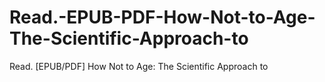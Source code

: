 # Read.-EPUB-PDF-How-Not-to-Age-The-Scientific-Approach-to
Read. [EPUB/PDF] How Not to Age: The Scientific Approach to
